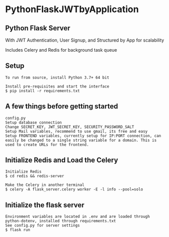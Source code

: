 # PythonFlaskJWTbyApplication

<h2>Python Flask Server</h2>
<p>With JWT Authentication, User Signup, and Structured by App for scalability</p>
<p>Includes Celery and Redis for background task queue</p>

## Setup
```console_window
To run from source, install Python 3.7+ 64 bit

Install pre-requisites and start the interface
$ pip install -r requirements.txt
```

## A few things before getting started
```console_window
config.py
Setup database connection
Change SECRET_KEY, JWT_SECRET_KEY, SECURITY_PASSWORD_SALT
Setup Mail variables, recommend to use gmail, its free and easy
Setup FRONTEND variables, currently setup for IP:PORT connection, can easily be changed to a single string variable for a domain. This is used to create URLs for the frontend.

```
## Initialize Redis and Load the Celery
```console_window
Initialize Redis
$ cd redis && redis-server

Make the Celery in another terminal
$ celery -A flask_server.celery worker -E -l info --pool=solo

```

## Initialize the flask server
```console_window
Environment variables are located in .env and are loaded through python-dotenv, installed through requirements.txt
See config.py for server settings
$ flask run

```
